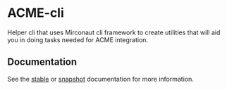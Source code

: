 # ACME-cli
Helper cli that uses Mirconaut cli framework to create utilities that will aid you in doing tasks needed for ACME integration.

## Documentation ##

See the [stable](https://micronaut-projects.github.io/micronaut-acme/latest/guide#cli) or [snapshot](https://micronaut-projects.github.io/micronaut-acme/snapshot/guide#cli) documentation for more information.